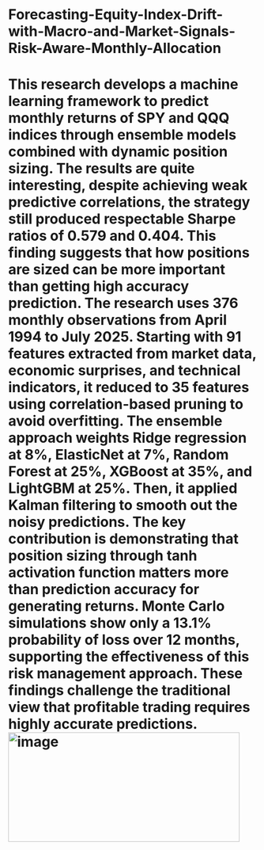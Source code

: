 # Forecasting-Equity-Index-Drift-with-Macro-and-Market-Signals-Risk-Aware-Monthly-Allocation

# This research develops a machine learning framework to predict monthly returns of SPY and QQQ indices through ensemble models combined with dynamic position sizing. The results are quite interesting, despite achieving weak predictive correlations, the strategy still produced respectable Sharpe ratios of 0.579 and 0.404. This finding suggests that how positions are sized can be more important than getting high accuracy prediction. The research uses 376 monthly observations from April 1994 to July 2025. Starting with 91 features extracted from market data, economic surprises, and technical indicators, it reduced to 35 features using correlation-based pruning to avoid overfitting. The ensemble approach weights Ridge regression at 8%, ElasticNet at 7%, Random Forest at 25%, XGBoost at 35%, and LightGBM at 25%. Then, it applied Kalman filtering to smooth out the noisy predictions. The key contribution is demonstrating that position sizing through tanh activation function matters more than prediction accuracy for generating returns. Monte Carlo simulations show only a 13.1% probability of loss over 12 months, supporting the effectiveness of this risk management approach. These findings challenge the traditional view that profitable trading requires highly accurate predictions.<img width="468" height="221" alt="image" src="https://github.com/user-attachments/assets/bb355fca-69bd-4c91-9be9-bc49d77e435e" />
